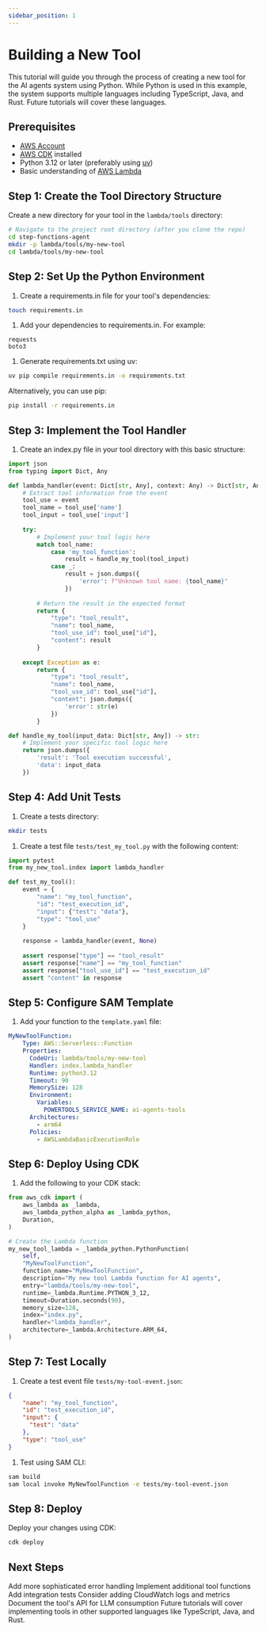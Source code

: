 ```yaml
---
sidebar_position: 1
---
```


# Building a New Tool

This tutorial will guide you through the process of creating a new tool for the AI agents system using Python. While Python is used in this example, the system supports multiple languages including TypeScript, Java, and Rust. Future tutorials will cover these languages.

## Prerequisites

- [AWS Account](https://aws.amazon.com/account/)
- [AWS CDK](https://docs.aws.amazon.com/cdk/latest/guide/getting_started.html) installed
- Python 3.12 or later (preferably using [uv](https://github.com/astral-sh/uv))
- Basic understanding of [AWS Lambda](https://aws.amazon.com/lambda/)

## Step 1: Create the Tool Directory Structure

Create a new directory for your tool in the `lambda/tools` directory:

```bash
# Navigate to the project root directory (after you clone the repo)
cd step-functions-agent
mkdir -p lambda/tools/my-new-tool
cd lambda/tools/my-new-tool
```

## Step 2: Set Up the Python Environment

1. Create a requirements.in file for your tool's dependencies:

  ```bash
  touch requirements.in
  ```

1. Add your dependencies to requirements.in. For example:

  ```plaintext title="requirements.in"
  requests
  boto3
  ```

1. Generate requirements.txt using uv:

  ```bash
  uv pip compile requirements.in -o requirements.txt
  ```

Alternatively, you can use pip:

```bash
pip install -r requirements.in
```

## Step 3: Implement the Tool Handler

1. Create an index.py file in your tool directory with this basic structure:

```python title="index.py" showLineNumbers
import json
from typing import Dict, Any

def lambda_handler(event: Dict[str, Any], context: Any) -> Dict[str, Any]:
    # Extract tool information from the event
    tool_use = event
    tool_name = tool_use['name']
    tool_input = tool_use['input']
    
    try:
        # Implement your tool logic here
        match tool_name:
            case 'my_tool_function':
                result = handle_my_tool(tool_input)
            case _:
                result = json.dumps({
                    'error': f"Unknown tool name: {tool_name}"
                })
                
        # Return the result in the expected format
        return {
            "type": "tool_result",
            "name": tool_name,
            "tool_use_id": tool_use["id"],
            "content": result
        }
        
    except Exception as e:
        return {
            "type": "tool_result",
            "name": tool_name,
            "tool_use_id": tool_use["id"],
            "content": json.dumps({
                'error': str(e)
            })
        }

def handle_my_tool(input_data: Dict[str, Any]) -> str:
    # Implement your specific tool logic here
    return json.dumps({
        'result': 'Tool execution successful',
        'data': input_data
    })
```

## Step 4: Add Unit Tests

1. Create a tests directory:

  ```bash
  mkdir tests
  ```

1. Create a test file `tests/test_my_tool.py` with the following content:

  ```python title="tests/test_my_tool.py" showLineNumbers
  import pytest
  from my_new_tool.index import lambda_handler

  def test_my_tool():
      event = {
          "name": "my_tool_function",
          "id": "test_execution_id",
          "input": {"test": "data"},
          "type": "tool_use"
      }
      
      response = lambda_handler(event, None)
      
      assert response["type"] == "tool_result"
      assert response["name"] == "my_tool_function"
      assert response["tool_use_id"] == "test_execution_id"
      assert "content" in response
  ```

## Step 5: Configure SAM Template

1. Add your function to the `template.yaml` file:

  ```yaml title="template.yaml" showLineNumbers
  MyNewToolFunction:
      Type: AWS::Serverless::Function
      Properties:
        CodeUri: lambda/tools/my-new-tool
        Handler: index.lambda_handler
        Runtime: python3.12
        Timeout: 90
        MemorySize: 128
        Environment:
          Variables:
            POWERTOOLS_SERVICE_NAME: ai-agents-tools
        Architectures:
          - arm64
        Policies:
          - AWSLambdaBasicExecutionRole
  ```

## Step 6: Deploy Using CDK

1. Add the following to your CDK stack:

  ```python title="cdk_stack.py" showLineNumbers
  from aws_cdk import (
      aws_lambda as _lambda,
      aws_lambda_python_alpha as _lambda_python,
      Duration,
  )

  # Create the Lambda function
  my_new_tool_lambda = _lambda_python.PythonFunction(
      self, 
      "MyNewToolFunction",
      function_name="MyNewToolFunction",
      description="My new tool Lambda function for AI agents",
      entry="lambda/tools/my-new-tool",
      runtime=_lambda.Runtime.PYTHON_3_12,
      timeout=Duration.seconds(90),
      memory_size=128,
      index="index.py",
      handler="lambda_handler",
      architecture=_lambda.Architecture.ARM_64,
  )
  ```

## Step 7: Test Locally

1. Create a test event file `tests/my-tool-event.json`:

  ```json title="tests/my-tool-event.json"
  {
      "name": "my_tool_function",
      "id": "test_execution_id",
      "input": {
        "test": "data"
      },
      "type": "tool_use"
  }
  ```

1. Test using SAM CLI:

  ```bash
  sam build
  sam local invoke MyNewToolFunction -e tests/my-tool-event.json
  ```

## Step 8: Deploy

Deploy your changes using CDK:

```bash
cdk deploy
```

## Next Steps

Add more sophisticated error handling
Implement additional tool functions
Add integration tests
Consider adding CloudWatch logs and metrics
Document the tool's API for LLM consumption
Future tutorials will cover implementing tools in other supported languages like TypeScript, Java, and Rust.
